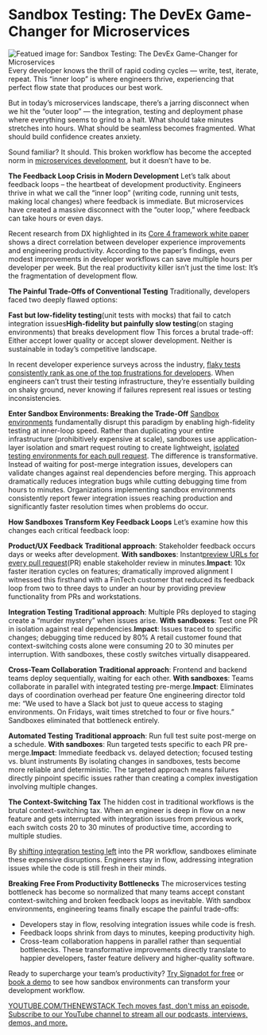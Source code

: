# Sandbox Testing: The DevEx Game-Changer for Microservices
![Featued image for: Sandbox Testing: The DevEx Game-Changer for Microservices](https://cdn.thenewstack.io/media/2025/03/6a747b14-game-changer-1024x595.jpg)
Every developer knows the thrill of rapid coding cycles — write, test, iterate, repeat. This “inner loop” is where engineers thrive, experiencing that perfect flow state that produces our best work.

But in today’s microservices landscape, there’s a jarring disconnect when we hit the “outer loop” — the integration, testing and deployment phase where everything seems to grind to a halt. What should take minutes stretches into hours. What should be seamless becomes fragmented. What should build confidence creates anxiety.

Sound familiar? It should. This broken workflow has become the accepted norm in [microservices development](https://thenewstack.io/microservices/), but it doesn’t have to be.

**The Feedback Loop Crisis in Modern Development**
Let’s talk about feedback loops – the heartbeat of development productivity. Engineers thrive in what we call the “inner loop” (writing code, running unit tests, making local changes) where feedback is immediate. But microservices have created a massive disconnect with the “outer loop,” where feedback can take hours or even days.

Recent research from DX highlighted in its [Core 4 framework white paper](https://newsletter.getdx.com/p/introducing-the-dx-core-4) shows a direct correlation between developer experience improvements and engineering productivity. According to the paper’s findings, even modest improvements in developer workflows can save multiple hours per developer per week. But the real productivity killer isn’t just the time lost: It’s the fragmentation of development flow.

**The Painful Trade-Offs of Conventional Testing**
Traditionally, developers faced two deeply flawed options:

**Fast but low-fidelity testing**(unit tests with mocks) that fail to catch integration issues**High-fidelity but painfully slow testing**(on staging environments) that breaks development flow
This forces a brutal trade-off: Either accept lower quality or accept slower development. Neither is sustainable in today’s competitive landscape.

In recent developer experience surveys across the industry, [flaky tests consistently rank as one of the top frustrations for developers](https://thenewstack.io/is-the-testing-pyramid-broken/). When engineers can’t trust their testing infrastructure, they’re essentially building on shaky ground, never knowing if failures represent real issues or testing inconsistencies.

**Enter Sandbox Environments: Breaking the Trade-Off**
[Sandbox environments](https://thenewstack.io/5-ways-ephemeral-environments-transform-microservice-testing/) fundamentally disrupt this paradigm by enabling high-fidelity testing at inner-loop speed. Rather than duplicating your entire infrastructure (prohibitively expensive at scale), sandboxes use application-layer isolation and smart request routing to create lightweight, [isolated testing environments for each pull request](https://thenewstack.io/shifting-testing-left-the-request-isolation-solution/).
The difference is transformative. Instead of waiting for post-merge integration issues, developers can validate changes against real dependencies before merging. This approach dramatically reduces integration bugs while cutting debugging time from hours to minutes. Organizations implementing sandbox environments consistently report fewer integration issues reaching production and significantly faster resolution times when problems do occur.

**How Sandboxes Transform Key Feedback Loops**
Let’s examine how this changes each critical feedback loop:

**Product/UX Feedback**
**Traditional approach**: Stakeholder feedback occurs days or weeks after development.
**With sandboxes**: Instant[preview URLs for every pull request](https://thenewstack.io/demo-testing-and-previewing-pull-requests-with-signadot/)(PR) enable stakeholder review in minutes.**Impact**: 10x faster iteration cycles on features; dramatically improved alignment
I witnessed this firsthand with a FinTech customer that reduced its feedback loop from two to three days to under an hour by providing preview functionality from PRs and workstations.

**Integration Testing**
**Traditional approach**: Multiple PRs deployed to staging create a “murder mystery” when issues arise.
**With sandboxes**: Test one PR in isolation against real dependencies.**Impact**: Issues traced to specific changes; debugging time reduced by 80%
A retail customer found that context-switching costs alone were consuming 20 to 30 minutes per interruption. With sandboxes, these costly switches virtually disappeared.

**Cross-Team Collaboration**
**Traditional approach**: Frontend and backend teams deploy sequentially, waiting for each other.
**With sandboxes**: Teams collaborate in parallel with integrated testing pre-merge.**Impact**: Eliminates days of coordination overhead per feature
One engineering director told me: “We used to have a Slack bot just to queue access to staging environments. On Fridays, wait times stretched to four or five hours.” Sandboxes eliminated that bottleneck entirely.

**Automated Testing**
**Traditional approach**: Run full test suite post-merge on a schedule.
**With sandboxes**: Run targeted tests specific to each PR pre-merge.**Impact**: Immediate feedback vs. delayed detection; focused testing vs. blunt instruments
By isolating changes in sandboxes, tests become more reliable and deterministic. The targeted approach means failures directly pinpoint specific issues rather than creating a complex investigation involving multiple changes.

**The Context-Switching Tax**
The hidden cost in traditional workflows is the brutal context-switching tax. When an engineer is deep in flow on a new feature and gets interrupted with integration issues from previous work, each switch costs 20 to 30 minutes of productive time, according to multiple studies.

By [shifting integration testing left](https://thenewstack.io/why-we-shift-testing-left-a-software-dev-cycle-that-doesnt-scale/) into the PR workflow, sandboxes eliminate these expensive disruptions. Engineers stay in flow, addressing integration issues while the code is still fresh in their minds.

**Breaking Free From Productivity Bottlenecks**
The microservices testing bottleneck has become so normalized that many teams accept constant context-switching and broken feedback loops as inevitable. With sandbox environments, engineering teams finally escape the painful trade-offs:

- Developers stay in flow, resolving integration issues while code is fresh.
- Feedback loops shrink from days to minutes, keeping productivity high.
- Cross-team collaboration happens in parallel rather than sequential bottlenecks.
These transformative improvements directly translate to happier developers, faster feature delivery and higher-quality software.

Ready to supercharge your team’s productivity? [Try Signadot for free](https://www.signadot.com/signup) or [book a demo](https://www.signadot.com/schedule-a-call) to see how sandbox environments can transform your development workflow.

[
YOUTUBE.COM/THENEWSTACK
Tech moves fast, don't miss an episode. Subscribe to our YouTube
channel to stream all our podcasts, interviews, demos, and more.
](https://youtube.com/thenewstack?sub_confirmation=1)